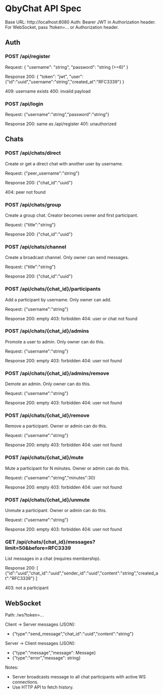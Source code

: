# QbyChat API Spec

Base URL: http://localhost:8080
Auth: Bearer JWT in Authorization header. For WebSocket, pass ?token=... or Authorization header.

## Auth

### POST /api/register

Request:
{
"username": "string",
"password": "string (>=6)"
}

Response 200:
{
"token": "jwt",
"user": {"id":"uuid","username":"string","created_at":"RFC3339"}
}

409: username exists
400: invalid payload

### POST /api/login

Request:
{"username":"string","password":"string"}

Response 200: same as /api/register
401: unauthorized

## Chats

### POST /api/chats/direct

Create or get a direct chat with another user by username.

Request:
{"peer_username":"string"}

Response 200:
{"chat_id":"uuid"}

404: peer not found

### POST /api/chats/group

Create a group chat. Creator becomes owner and first participant.

Request:
{"title":"string"}

Response 200:
{"chat_id":"uuid"}

### POST /api/chats/channel

Create a broadcast channel. Only owner can send messages.

Request:
{"title":"string"}

Response 200:
{"chat_id":"uuid"}

### POST /api/chats/{chat_id}/participants

Add a participant by username. Only owner can add.

Request:
{"username":"string"}

Response 200: empty
403: forbidden
404: user or chat not found

### POST /api/chats/{chat_id}/admins

Promote a user to admin. Only owner can do this.

Request:
{"username":"string"}

Response 200: empty
403: forbidden
404: user not found

### POST /api/chats/{chat_id}/admins/remove

Demote an admin. Only owner can do this.

Request:
{"username":"string"}

Response 200: empty
403: forbidden
404: user not found

### POST /api/chats/{chat_id}/remove

Remove a participant. Owner or admin can do this.

Request:
{"username":"string"}

Response 200: empty
403: forbidden
404: user not found

### POST /api/chats/{chat_id}/mute

Mute a participant for N minutes. Owner or admin can do this.

Request:
{"username":"string","minutes":30}

Response 200: empty
403: forbidden
404: user not found

### POST /api/chats/{chat_id}/unmute

Unmute a participant. Owner or admin can do this.

Request:
{"username":"string"}

Response 200: empty
403: forbidden
404: user not found

### GET /api/chats/{chat_id}/messages?limit=50&before=RFC3339

List messages in a chat (requires membership).

Response 200:
[
{"id":"uuid","chat_id":"uuid","sender_id":"uuid","content":"string","created_at":"RFC3339"}
]

403: not a participant

## WebSocket

Path: /ws?token=...

Client -> Server messages (JSON):

- {"type":"send_message","chat_id":"uuid","content":"string"}

Server -> Client messages (JSON):

- {"type":"message","message": Message}
- {"type":"error","message": string}

Notes:

- Server broadcasts message to all chat participants with active WS connections.
- Use HTTP API to fetch history.
